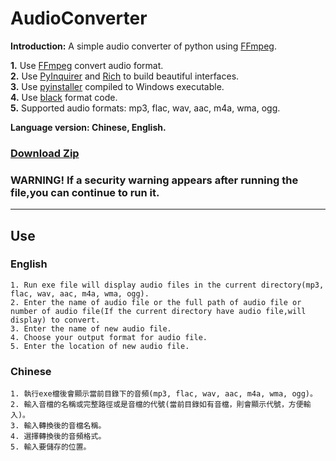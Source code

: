 # AudioConverter

**Introduction:** A simple audio converter of python using [FFmpeg](https://github.com/FFmpeg/FFmpeg).

**1.** Use [FFmpeg](https://github.com/FFmpeg/FFmpeg) convert audio format.<br>
**2.** Use [PyInquirer](https://github.com/CITGuru/PyInquirer) and [Rich](https://github.com/Textualize/rich) to build beautiful interfaces.<br>
**3.** Use [pyinstaller](https://github.com/pyinstaller/pyinstaller) compiled to Windows executable.<br>
**4.** Use [black](https://github.com/psf/black) format code.<br>
**5.** Supported audio formats: mp3, flac, wav, aac, m4a, wma, ogg.<br>

**Language version: Chinese, English.**<br>

### **[Download Zip](https://github.com/Lin-Rexter/AudioConverter/archive/refs/heads/main.zip)**

### WARNING! If a security warning appears after running the file,you can continue to run it.
________________________________________________________________________________________________________________________________________________

## Use

### English
```
1. Run exe file will display audio files in the current directory(mp3, flac, wav, aac, m4a, wma, ogg).
2. Enter the name of audio file or the full path of audio file or number of audio file(If the current directory have audio file,will display) to convert.
3. Enter the name of new audio file.
4. Choose your output format for audio file.
5. Enter the location of new audio file.
```

### Chinese
```
1. 執行exe檔後會顯示當前目錄下的音頻(mp3, flac, wav, aac, m4a, wma, ogg)。
2. 輸入音檔的名稱或完整路徑或是音檔的代號(當前目錄如有音檔，則會顯示代號，方便輸入)。
3. 輸入轉換後的音檔名稱。
4. 選擇轉換後的音頻格式。
5. 輸入要儲存的位置。
```